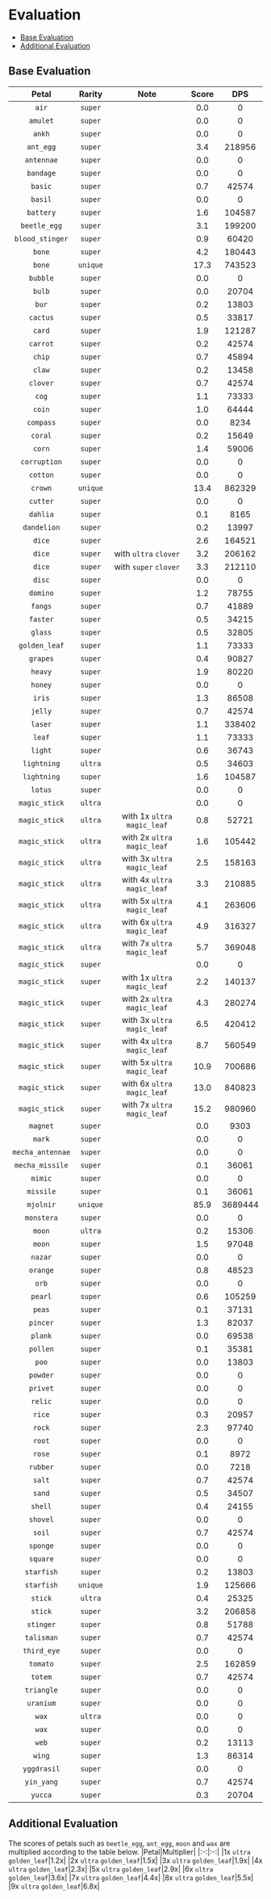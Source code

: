 # Evaluation
- [Base Evaluation](#base-evaluation)
- [Additional Evaluation](#additional-evaluation)

## Base Evaluation
|Petal|Rarity|Note|Score|DPS|
|:-:|:-:|:-:|:-:|:-:|
|`air`|`super`||0.0|0|
|`amulet`|`super`||0.0|0|
|`ankh`|`super`||0.0|0|
|`ant_egg`|`super`||3.4|218956|
|`antennae`|`super`||0.0|0|
|`bandage`|`super`||0.0|0|
|`basic`|`super`||0.7|42574|
|`basil`|`super`||0.0|0|
|`battery`|`super`||1.6|104587|
|`beetle_egg`|`super`||3.1|199200|
|`blood_stinger`|`super`||0.9|60420|
|`bone`|`super`||4.2|180443|
|`bone`|`unique`||17.3|743523|
|`bubble`|`super`||0.0|0|
|`bulb`|`super`||0.0|20704|
|`bur`|`super`||0.2|13803|
|`cactus`|`super`||0.5|33817|
|`card`|`super`||1.9|121287|
|`carrot`|`super`||0.2|42574|
|`chip`|`super`||0.7|45894|
|`claw`|`super`||0.2|13458|
|`clover`|`super`||0.7|42574|
|`cog`|`super`||1.1|73333|
|`coin`|`super`||1.0|64444|
|`compass`|`super`||0.0|8234|
|`coral`|`super`||0.2|15649|
|`corn`|`super`||1.4|59006|
|`corruption`|`super`||0.0|0|
|`cotton`|`super`||0.0|0|
|`crown`|`unique`||13.4|862329|
|`cutter`|`super`||0.0|0|
|`dahlia`|`super`||0.1|8165|
|`dandelion`|`super`||0.2|13997|
|`dice`|`super`||2.6|164521|
|`dice`|`super`|with `ultra` `clover`|3.2|206162|
|`dice`|`super`|with `super` `clover`|3.3|212110|
|`disc`|`super`||0.0|0|
|`domino`|`super`||1.2|78755|
|`fangs`|`super`||0.7|41889|
|`faster`|`super`||0.5|34215|
|`glass`|`super`||0.5|32805|
|`golden_leaf`|`super`||1.1|73333|
|`grapes`|`super`||0.4|90827|
|`heavy`|`super`||1.9|80220|
|`honey`|`super`||0.0|0|
|`iris`|`super`||1.3|86508|
|`jelly`|`super`||0.7|42574|
|`laser`|`super`||1.1|338402|
|`leaf`|`super`||1.1|73333|
|`light`|`super`||0.6|36743|
|`lightning`|`ultra`||0.5|34603|
|`lightning`|`super`||1.6|104587|
|`lotus`|`super`||0.0|0|
|`magic_stick`|`ultra`||0.0|0|
|`magic_stick`|`ultra`|with 1x `ultra` `magic_leaf`|0.8|52721|
|`magic_stick`|`ultra`|with 2x `ultra` `magic_leaf`|1.6|105442|
|`magic_stick`|`ultra`|with 3x `ultra` `magic_leaf`|2.5|158163|
|`magic_stick`|`ultra`|with 4x `ultra` `magic_leaf`|3.3|210885|
|`magic_stick`|`ultra`|with 5x `ultra` `magic_leaf`|4.1|263606|
|`magic_stick`|`ultra`|with 6x `ultra` `magic_leaf`|4.9|316327|
|`magic_stick`|`ultra`|with 7x `ultra` `magic_leaf`|5.7|369048|
|`magic_stick`|`super`||0.0|0|
|`magic_stick`|`super`|with 1x `ultra` `magic_leaf`|2.2|140137|
|`magic_stick`|`super`|with 2x `ultra` `magic_leaf`|4.3|280274|
|`magic_stick`|`super`|with 3x `ultra` `magic_leaf`|6.5|420412|
|`magic_stick`|`super`|with 4x `ultra` `magic_leaf`|8.7|560549|
|`magic_stick`|`super`|with 5x `ultra` `magic_leaf`|10.9|700686|
|`magic_stick`|`super`|with 6x `ultra` `magic_leaf`|13.0|840823|
|`magic_stick`|`super`|with 7x `ultra` `magic_leaf`|15.2|980960|
|`magnet`|`super`||0.0|9303|
|`mark`|`super`||0.0|0|
|`mecha_antennae`|`super`||0.0|0|
|`mecha_missile`|`super`||0.1|36061|
|`mimic`|`super`||0.0|0|
|`missile`|`super`||0.1|36061|
|`mjolnir`|`unique`||85.9|3689444|
|`monstera`|`super`||0.0|0|
|`moon`|`ultra`||0.2|15306|
|`moon`|`super`||1.5|97048|
|`nazar`|`super`||0.0|0|
|`orange`|`super`||0.8|48523|
|`orb`|`super`||0.0|0|
|`pearl`|`super`||0.6|105259|
|`peas`|`super`||0.1|37131|
|`pincer`|`super`||1.3|82037|
|`plank`|`super`||0.0|69538|
|`pollen`|`super`||0.1|35381|
|`poo`|`super`||0.0|13803|
|`powder`|`super`||0.0|0|
|`privet`|`super`||0.0|0|
|`relic`|`super`||0.0|0|
|`rice`|`super`||0.3|20957|
|`rock`|`super`||2.3|97740|
|`root`|`super`||0.0|0|
|`rose`|`super`||0.1|8972|
|`rubber`|`super`||0.0|7218|
|`salt`|`super`||0.7|42574|
|`sand`|`super`||0.5|34507|
|`shell`|`super`||0.4|24155|
|`shovel`|`super`||0.0|0|
|`soil`|`super`||0.7|42574|
|`sponge`|`super`||0.0|0|
|`square`|`super`||0.0|0|
|`starfish`|`super`||0.2|13803|
|`starfish`|`unique`||1.9|125666|
|`stick`|`ultra`||0.4|25325|
|`stick`|`super`||3.2|206858|
|`stinger`|`super`||0.8|51788|
|`talisman`|`super`||0.7|42574|
|`third_eye`|`super`||0.0|0|
|`tomato`|`super`||2.5|162859|
|`totem`|`super`||0.7|42574|
|`triangle`|`super`||0.0|0|
|`uranium`|`super`||0.0|0|
|`wax`|`ultra`||0.0|0|
|`wax`|`super`||0.0|0|
|`web`|`super`||0.2|13113|
|`wing`|`super`||1.3|86314|
|`yggdrasil`|`super`||0.0|0|
|`yin_yang`|`super`||0.7|42574|
|`yucca`|`super`||0.3|20704|

## Additional Evaluation
The scores of petals such as `beetle_egg`, `ant_egg`, `moon` and `wax` are multiplied according to the table below.
|Petal|Multiplier|
|:-:|:-:|
|1x `ultra` `golden_leaf`|1.2x|
|2x `ultra` `golden_leaf`|1.5x|
|3x `ultra` `golden_leaf`|1.9x|
|4x `ultra` `golden_leaf`|2.3x|
|5x `ultra` `golden_leaf`|2.9x|
|6x `ultra` `golden_leaf`|3.6x|
|7x `ultra` `golden_leaf`|4.4x|
|8x `ultra` `golden_leaf`|5.5x|
|9x `ultra` `golden_leaf`|6.8x|
